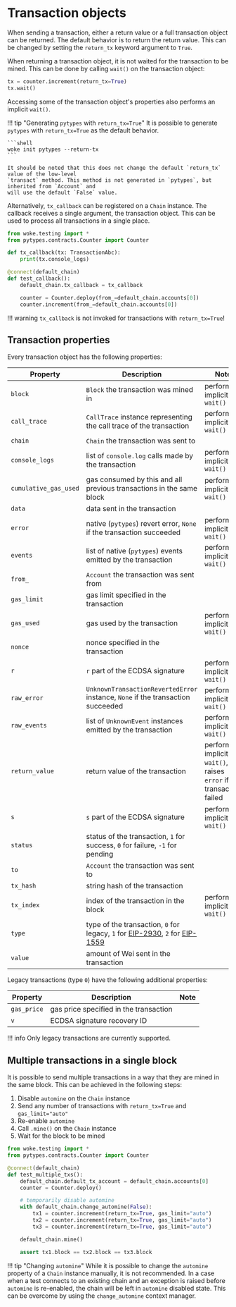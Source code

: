 # Transaction objects

When sending a transaction, either a return value or a full transaction object can be returned.
The default behavior is to return the return value. This can be changed by setting the `return_tx`
keyword argument to `True`.

When returning a transaction object, it is not waited for the transaction to be mined. This can be
done by calling `wait()` on the transaction object:

```python
tx = counter.increment(return_tx=True)
tx.wait()
```

Accessing some of the transaction object's properties also performs an implicit `wait()`.

!!! tip "Generating `pytypes` with `return_tx=True`"
    It is possible to generate `pytypes` with `return_tx=True` as the default behavior.

    ```shell
    woke init pytypes --return-tx
    ```

    It should be noted that this does not change the default `return_tx` value of the low-level
    `transact` method. This method is not generated in `pytypes`, but inherited from `Account` and
    will use the default `False` value.

Alternatively, `tx_callback` can be registered on a `Chain` instance. The callback receives a single
argument, the transaction object. This can be used to process all transactions in a single place.

```python
from woke.testing import *
from pytypes.contracts.Counter import Counter

def tx_callback(tx: TransactionAbc):
    print(tx.console_logs)

@connect(default_chain)
def test_callback():
    default_chain.tx_callback = tx_callback

    counter = Counter.deploy(from_=default_chain.accounts[0])
    counter.increment(from_=default_chain.accounts[0])
```

!!! warning
    `tx_callback` is not invoked for transactions with `return_tx=True`!

## Transaction properties

Every transaction object has the following properties:

| Property                           | Description                                                                                                                                                       | Note                                                                 |
|------------------------------------|-------------------------------------------------------------------------------------------------------------------------------------------------------------------|----------------------------------------------------------------------|
| `block`                            | `Block` the transaction was mined in                                                                                                                              | performs implicit `wait()`                                           |
| `call_trace`                       | `CallTrace` instance representing the call trace of the transaction                                                                                               | performs implicit `wait()`                                           |
| `chain`                            | `Chain` the transaction was sent to                                                                                                                               |                                                                      |
| `console_logs`                     | list of `console.log` calls made by the transaction                                                                                                               | performs implicit `wait()`                                           |
| <nobr>`cumulative_gas_used`</nobr> | gas consumed by this and all previous transactions in the same block                                                                                              | performs implicit `wait()`                                           |
| `data`                             | data sent in the transaction                                                                                                                                      |                                                                      |
| `error`                            | native (`pytypes`) revert error, `None` if the transaction succeeded                                                                                              | performs implicit `wait()`                                           |
| `events`                           | list of native (`pytypes`) events emitted by the transaction                                                                                                      | performs implicit `wait()`                                           |
| `from_`                            | `Account` the transaction was sent from                                                                                                                           |                                                                      |
| `gas_limit`                        | gas limit specified in the transaction                                                                                                                            |                                                                      |
| `gas_used`                         | gas used by the transaction                                                                                                                                       | performs implicit `wait()`                                           |
| `nonce`                            | nonce specified in the transaction                                                                                                                                |                                                                      |
| `r`                                | `r` part of the ECDSA signature                                                                                                                                   | performs implicit `wait()`                                           |
| `raw_error`                        | `UnknownTransactionRevertedError` instance, `None` if the transaction succeeded                                                                                   | performs implicit `wait()`                                           |
| `raw_events`                       | list of `UnknownEvent` instances emitted by the transaction                                                                                                       | performs implicit `wait()`                                           |
| `return_value`                     | return value of the transaction                                                                                                                                   | performs implicit `wait()`, raises `error` if the transaction failed |
| `s`                                | `s` part of the ECDSA signature                                                                                                                                   | performs implicit `wait()`                                           |
| `status`                           | status of the transaction, `1` for success, `0` for failure, `-1` for pending                                                                                     |                                                                      |
| `to`                               | `Account` the transaction was sent to                                                                                                                             |                                                                      |
| `tx_hash`                          | string hash of the transaction                                                                                                                                    |                                                                      |
| `tx_index`                         | index of the transaction in the block                                                                                                                             | performs implicit `wait()`                                           |
| `type`                             | type of the transaction, `0` for legacy, `1` for [EIP-2930](https://eips.ethereum.org/EIPS/eip-2930), `2` for [EIP-1559](https://eips.ethereum.org/EIPS/eip-1559) |                                                                      |
| `value`                            | amount of Wei sent in the transaction                                                                                                                             |                                                                      |

Legacy transactions (type `0`) have the following additional properties:

| Property              | Description                            | Note                       |
|-----------------------|----------------------------------------|----------------------------|
| `gas_price`           | gas price specified in the transaction |                            |
| `v`                   | ECDSA signature recovery ID            |                            |

!!! info
    Only legacy transactions are currently supported.

## Multiple transactions in a single block

It is possible to send multiple transactions in a way that they are mined in the same block. This
can be achieved in the following steps:

1. Disable `automine` on the `Chain` instance
2. Send any number of transactions with `return_tx=True` and `gas_limit="auto"`
3. Re-enable `automine`
4. Call `.mine()` on the `Chain` instance
5. Wait for the block to be mined

```python
from woke.testing import *
from pytypes.contracts.Counter import Counter

@connect(default_chain)
def test_multiple_txs():
    default_chain.default_tx_account = default_chain.accounts[0]
    counter = Counter.deploy()

    # temporarily disable automine
    with default_chain.change_automine(False):
        tx1 = counter.increment(return_tx=True, gas_limit="auto")
        tx2 = counter.increment(return_tx=True, gas_limit="auto")
        tx3 = counter.increment(return_tx=True, gas_limit="auto")

    default_chain.mine()

    assert tx1.block == tx2.block == tx3.block
```

!!! tip "Changing `automine`"
    While it is possible to change the `automine` property of a `Chain` instance manually, it is not recommended.
    In a case when a test connects to an existing chain and an exception is raised before `automine` is re-enabled,
    the chain will be left in `automine` disabled state. This can be overcome by using the `change_automine` context
    manager.